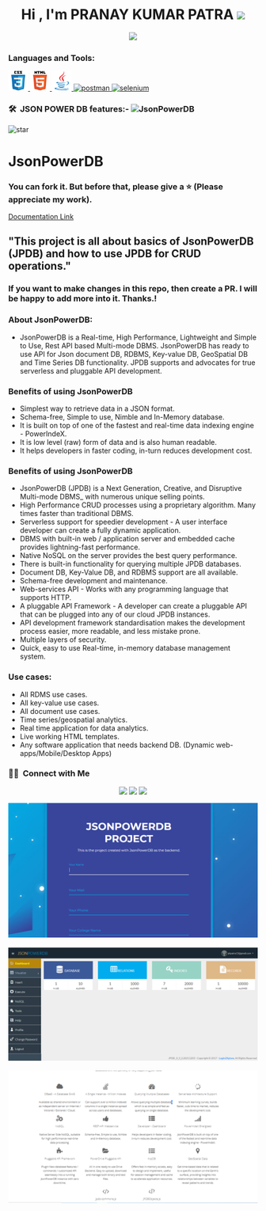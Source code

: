 <h1 align="center">Hi , I'm PRANAY KUMAR PATRA <img src="https://media.giphy.com/media/TEnXkcsHrP4YedChhA/giphy.gif" width="35"></h1>
<p align="center">
  <a href="https://github.com/DenverCoder1/readme-typing-svg"><img src="https://readme-typing-svg.herokuapp.com?lines=Software+Tester;Selenium%20|%20RestAssured%20|%20POSTMAN%20|%20CUCUMBER;Always%20learning%20new%20things&center=true&width=500&height=50"></a>
</p>
<h3 align="left">Languages and Tools:</h3>
<p align="left"> <a href="https://www.w3schools.com/css/" target="_blank" rel="noreferrer"> <img src="https://raw.githubusercontent.com/devicons/devicon/master/icons/css3/css3-original-wordmark.svg" alt="css3" width="40" height="40"/> </a> <a href="https://www.w3.org/html/" target="_blank" rel="noreferrer"> <img src="https://raw.githubusercontent.com/devicons/devicon/master/icons/html5/html5-original-wordmark.svg" alt="html5" width="40" height="40"/> </a> <a href="https://www.java.com" target="_blank" rel="noreferrer"> <img src="https://raw.githubusercontent.com/devicons/devicon/master/icons/java/java-original.svg" alt="java" width="40" height="40"/> </a> <a href="https://postman.com" target="_blank" rel="noreferrer"> <img src="https://www.vectorlogo.zone/logos/getpostman/getpostman-icon.svg" alt="postman" width="40" height="40"/> </a> <a href="https://www.selenium.dev" target="_blank" rel="noreferrer"> <img src="https://raw.githubusercontent.com/detain/svg-logos/780f25886640cef088af994181646db2f6b1a3f8/svg/selenium-logo.svg" alt="selenium" width="40" height="40"/> </a> </p>


### 🛠 &nbsp;JSON POWER DB features:- ![JsonPowerDB](https://img.shields.io/badge/JsonPowerDB-JsonPowerDB-red)&nbsp;
![star](https://media4.giphy.com/media/3ornjIhZGFWpbcGMAU/giphy.gif?cid=ecf05e47014h874ljnknvkzblj97oy5087192ik5080bttfe&rid=giphy.gif&ct=g)&nbsp;
# JsonPowerDB 
### You can fork it. But before that, please give a :star: (Please appreciate my work).

[Documentation Link](http://login2explore.com/jpdb/docs.html)

## "This project is all about basics of JsonPowerDB (JPDB) and how to use JPDB for CRUD operations." 
### If you want to make changes in this repo, then create a PR. I will be happy to add more into it. Thanks.!
### About JsonPowerDB:

- JsonPowerDB is a Real-time, High Performance, Lightweight and Simple to Use, Rest API based Multi-mode DBMS. JsonPowerDB has ready to use API for Json document DB, RDBMS, Key-value DB, GeoSpatial DB and Time Series DB functionality. JPDB supports and advocates for true serverless and pluggable API development.

### Benefits of using JsonPowerDB

- Simplest way to retrieve data in a JSON format.
- Schema-free, Simple to use, Nimble and In-Memory database.
- It is built on top of one of the fastest and real-time data indexing engine - PowerIndeX.
- It is low level (raw) form of data and is also human readable.
- It helps developers in faster coding, in-turn reduces development cost.

### Benefits of using JsonPowerDB

- JsonPowerDB (JPDB) is a Next Generation, Creative, and Disruptive Multi-mode DBMS_ with numerous unique selling points.
- High Performance CRUD processes using a proprietary algorithm. Many times faster than traditional DBMS.
- Serverless support for speedier development - A user interface developer can create a fully dynamic application.
- DBMS with built-in web / application server and embedded cache provides lightning-fast performance.
- Native NoSQL on the server provides the best query performance.
- There is built-in functionality for querying multiple JPDB databases.
- Document DB, Key-Value DB, and RDBMS support are all available.
- Schema-free development and maintenance.
- Web-services API - Works with any programming language that supports HTTP.
- A pluggable API Framework - A developer can create a pluggable API that can be plugged into any of our cloud JPDB instances.
- API development framework standardisation makes the development process easier, more readable, and less mistake prone.
- Multiple layers of security.
- Quick, easy to use Real-time, in-memory database management system.


### Use cases:

* All RDMS use cases.
* All key-value use cases.
* All document use cases.
* Time series/geospatial analytics.
* Real time application for data analytics.
* Live working HTML templates.
* Any software application that needs backend DB. (Dynamic web-apps/Mobile/Desktop Apps)

 ### 🤝🏻 &nbsp;Connect with Me

<p align="center">
<a href="https://www.linkedin.com/in/pranay-kumar-patra/"><img src="https://img.shields.io/badge/-Pranay%20Linkedin-0077B5?style=flat&logo=Linkedin&logoColor=white"/></a>
<a href="mailto:pranaykumarpatra1997@gmail.com"><img src="https://img.shields.io/badge/-pranaykumarpatra1997@gmail.com-D14836?style=flat&logo=Gmail&logoColor=white"/></a>
<a href="https://www.instagram.com/imperfectly_perfect_engineer/"><img src="https://img.shields.io/badge/-@imperfectly_perfect_engineer_-E4405F?style=flat&logo=Instagram&logoColor=white"/></a>
</p>

![star](https://github.com/pranaykumarpatra/JsonPowerDB_Project/blob/main/images/Capture.png)&nbsp;
![star](https://github.com/pranaykumarpatra/JsonPowerDB_Project/blob/main/images/dashboard.png)&nbsp;
![star](https://github.com/pranaykumarpatra/JsonPowerDB_Project/blob/main/images/1.png)&nbsp;


